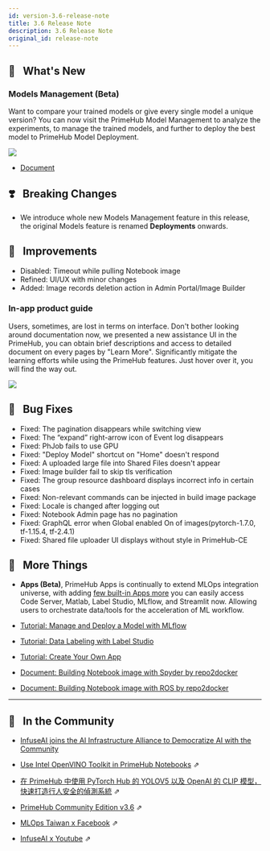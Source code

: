 ```yaml
---
id: version-3.6-release-note
title: 3.6 Release Note
description: 3.6 Release Note
original_id: release-note
---
```


## 🌟 &NonBreakingSpace; What's New

### Models Management (Beta)

Want to compare your trained models or give every single model a unique version? You can now visit the PrimeHub Model Management to analyze the experiments, to manage the trained models, and further to deploy the best model to PrimeHub Model Deployment.

![](assets/model-mgt-list.png)

+ [Document](model-management)

## ❣️ &NonBreakingSpace; Breaking Changes

+ We introduce whole new Models Management feature in this release, the original Models feature is renamed **Deployments** onwards.

## 🚀 &NonBreakingSpace; Improvements

+ Disabled: Timeout while pulling Notebook image
+ Refined: UI/UX with minor changes
+ Added: Image records deletion action in Admin Portal/Image Builder


### In-app product guide

Users, sometimes, are lost in terms on interface. Don't bother looking around documentation now, we presented a new assistance UI in the PrimeHub, you can obtain brief descriptions and access to detailed document on every pages by "Learn More". Significantly mitigate the learning efforts while using the PrimeHub features. Just hover over it, you will find the way out.

![](assets/tool-tips.png)

## 🧰 &NonBreakingSpace; Bug Fixes

+ Fixed: The pagination disappears while switching view
+ Fixed: The “expand” right-arrow icon of Event log disappears
+ Fixed: PhJob fails to use GPU
+ Fixed: "Deploy Model" shortcut on "Home" doesn't respond 
+ Fixed: A uploaded large file into Shared Files doesn't appear
+ Fixed: Image builder fail to skip tls verification
+ Fixed: The group resource dashboard displays incorrect info in certain cases
+ Fixed: Non-relevant commands can be injected in build image package
+ Fixed: Locale is changed after logging out
+ Fixed: Notebook Admin page has no pagination
+ Fixed: GraphQL error when Global enabled On of images(pytorch-1.7.0, tf-1.15.4, tf-2.4.1)
+ Fixed: Shared file uploader UI displays without style in PrimeHub-CE


## 💫 &NonBreakingSpace; More Things

+ **Apps (Beta)**, PrimeHub Apps is continually to extend MLOps integration universe, with adding [few built-in Apps more](primehub-app-builtin-code-server) you can easily access Code Server, Matlab, Label Studio, MLflow, and Streamlit now. Allowing users to orchestrate data/tools for the acceleration of ML workflow.

+ [Tutorial: Manage and Deploy a Model with MLflow](model-management-tutorial)

+ [Tutorial: Data Labeling with Label Studio](primehub-app-tutorial-label-studio)

+ [Tutorial: Create Your Own App](primehub-app-tutorial-template)

+ [Document: Building Notebook image with Spyder by repo2docker](tasks/spyder-image)

+ [Document: Building Notebook image with ROS by repo2docker](tasks/ros-image)

---

## 🎪 &NonBreakingSpace; In the Community

+ [InfuseAI joins the AI Infrastructure Alliance to Democratize AI with the Community](https://medium.com/infuseai/infuseai-joins-aiia-3012e608d4ea)

+ [Use Intel OpenVINO Toolkit in PrimeHub Notebooks](https://medium.com/infuseai/intel-openvino-in-primehub-13a3cea4f11f) &neArr;

+ [在 PrimeHub 中使用 PyTorch Hub 的 YOLOV5 以及 OpenAI 的 CLIP 模型，快速打造行人安全的偵測系統](https://medium.com/infuseai/%E5%9C%A8-primehub-%E4%B8%AD%E4%BD%BF%E7%94%A8-pytorch-hub-%E7%9A%84-yolov5-%E4%BB%A5%E5%8F%8A-openai-%E7%9A%84-clip-%E6%A8%A1%E5%9E%8B-%E5%BF%AB%E9%80%9F%E6%89%93%E9%80%A0%E8%A1%8C%E4%BA%BA%E5%AE%89%E5%85%A8%E7%9A%84%E5%81%B5%E6%B8%AC%E7%B3%BB%E7%B5%B1-bb865921e590) &neArr;


+ [PrimeHub Community Edition v3.6](https://github.com/InfuseAI/primehub/releases) &neArr;

+ [MLOps Taiwan x Facebook](https://www.facebook.com/groups/mlopstw/) &neArr;

+ [InfuseAI x Youtube](https://www.youtube.com/channel/UCbbRUfqKPWfZxZY62Pian-g) &neArr;
